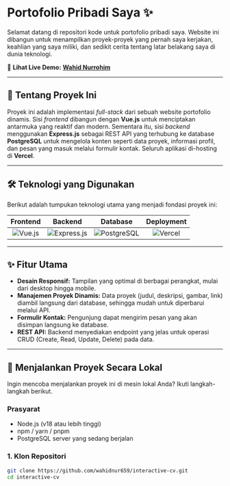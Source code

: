# Portofolio Pribadi Saya ✨

Selamat datang di repositori kode untuk portofolio pribadi saya. Website ini dibangun untuk menampilkan proyek-proyek yang pernah saya kerjakan, keahlian yang saya miliki, dan sedikit cerita tentang latar belakang saya di dunia teknologi.

🚀 **Lihat Live Demo:** [**Wahid Nurrohim**](https://wahidnurrohim.my.id)


---

## 📖 Tentang Proyek Ini

Proyek ini adalah implementasi *full-stack* dari sebuah website portofolio dinamis. Sisi *frontend* dibangun dengan **Vue.js** untuk menciptakan antarmuka yang reaktif dan modern. Sementara itu, sisi *backend* menggunakan **Express.js** sebagai REST API yang terhubung ke database **PostgreSQL** untuk mengelola konten seperti data proyek, informasi profil, dan pesan yang masuk melalui formulir kontak. Seluruh aplikasi di-hosting di **Vercel**.

---

## 🛠️ Teknologi yang Digunakan

Berikut adalah tumpukan teknologi utama yang menjadi fondasi proyek ini:

| Frontend | Backend | Database | Deployment |
| :---: | :---: | :---: | :---: |
| ![Vue.js](https://img.shields.io/badge/Vue.js-35495E?style=for-the-badge&logo=vue.js&logoColor=4FC08D) | ![Express.js](https://img.shields.io/badge/Express.js-000000?style=for-the-badge&logo=express&logoColor=white) | ![PostgreSQL](https://img.shields.io/badge/PostgreSQL-316192?style=for-the-badge&logo=postgresql&logoColor=white) | ![Vercel](https://img.shields.io/badge/Vercel-000000?style=for-the-badge&logo=vercel&logoColor=white) |

---

## ✨ Fitur Utama

- **Desain Responsif:** Tampilan yang optimal di berbagai perangkat, mulai dari desktop hingga mobile.
- **Manajemen Proyek Dinamis:** Data proyek (judul, deskripsi, gambar, link) diambil langsung dari database, sehingga mudah untuk diperbarui melalui API.
- **Formulir Kontak:** Pengunjung dapat mengirim pesan yang akan disimpan langsung ke database.
- **REST API:** Backend menyediakan endpoint yang jelas untuk operasi CRUD (Create, Read, Update, Delete) pada data.

---

## 🚀 Menjalankan Proyek Secara Lokal

Ingin mencoba menjalankan proyek ini di mesin lokal Anda? Ikuti langkah-langkah berikut.

### **Prasyarat**
- Node.js (v18 atau lebih tinggi)
- npm / yarn / pnpm
- PostgreSQL server yang sedang berjalan

### **1. Klon Repositori**
```bash
git clone https://github.com/wahidnur659/interactive-cv.git
cd interactive-cv